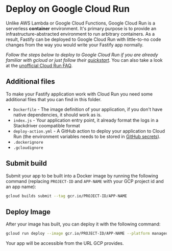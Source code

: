 # Deploy on Google Cloud Run

Unlike AWS Lambda or Google Cloud Functions, Google Cloud Run is a serverless **container** environment. It's primary purpose is to provide an infrastructure-abstracted environment to run arbitrary containers. As a result, Fastify can be deployed to Google Cloud Run with little-to-no code changes from the way you would write your Fastify app normally.

*Follow the steps below to deploy to Google Cloud Run if you are already familiar with gcloud or just follow their [quickstart](https://cloud.google.com/run/docs/quickstarts/build-and-deploy)*.
You can also take a look at the [unofficial Cloud Run FAQ](https://github.com/ahmetb/cloud-run-faq).

## Additional files

To make your Fastify application work with Cloud Run you need some additional files that you can find in this folder.

- `Dockerfile` - The image definition of your application, if you don't have native dependencies, it should work as is.
- `index.js` - Your application entry point, it already format the logs in a Stackdriver coompatible format
- `deploy-action.yml` - A GitHub action to deploy your application to Cloud Run (the environment variables needs to be stored in [GitHub secrets](https://docs.github.com/en/free-pro-team@latest/actions/reference/encrypted-secrets)).
- `.dockerignore`
- `.gcloudignore`

## Submit build

Submit your app to be built into a Docker image by running the following command (replacing `PROJECT-ID` and `APP-NAME` with your GCP project id and an app name):

```bash
gcloud builds submit --tag gcr.io/PROJECT-ID/APP-NAME
```

## Deploy Image

After your image has built, you can deploy it with the following command:

```bash
gcloud run deploy --image gcr.io/PROJECT-ID/APP-NAME --platform managed --allow-unauthenticated
```

Your app will be accessible from the URL GCP provides.